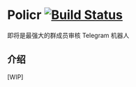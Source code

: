# Policr [![Build Status](https://github-ci.bluerain.io/api/badges/Hentioe/policr/status.svg)](https://github-ci.bluerain.io/Hentioe/policr)

即将是最强大的群成员审核 Telegram 机器人

## 介绍

[WIP]

